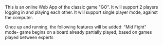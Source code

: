 This is an online Web App of the classic game "GO".
It will support 2 players logging in and playing each other.
It will support single player mode, against the computer.

Once up and running, the following features will be added:
"Mid Fight" mode- game begins on a board already partially played, based on games played between experts
